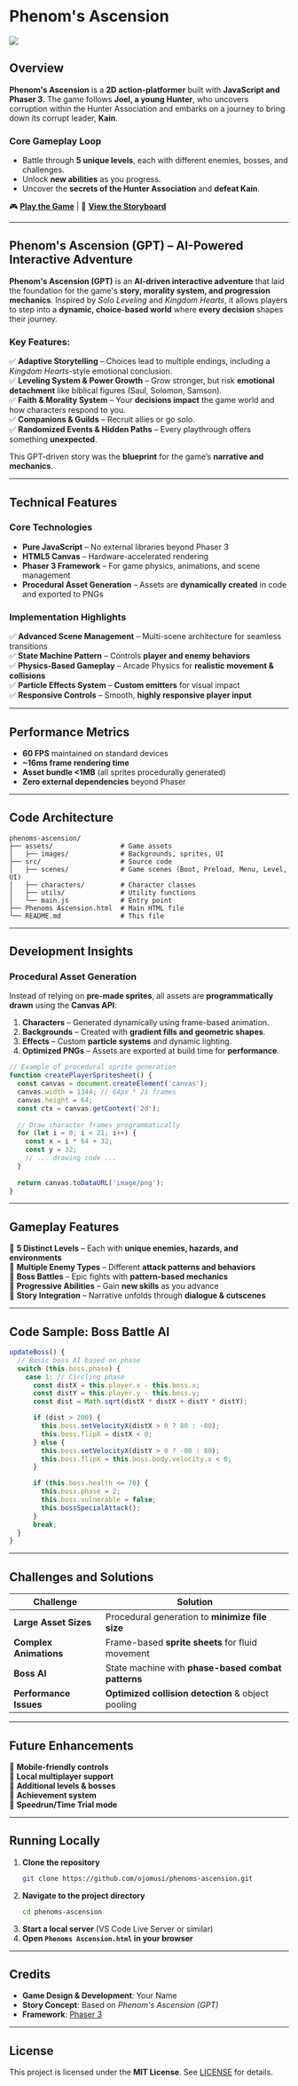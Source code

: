 # **Phenom's Ascension**  

![](https://images.type.ai/img_5vS0YVM5OHpJwlvAHj.png)  

## **Overview**  

**Phenom's Ascension** is a **2D action-platformer** built with **JavaScript and Phaser 3**. The game follows **Joel, a young Hunter**, who uncovers corruption within the Hunter Association and embarks on a journey to bring down its corrupt leader, **Kain**.  

### **Core Gameplay Loop**  
- Battle through **5 unique levels**, each with different enemies, bosses, and challenges.  
- Unlock **new abilities** as you progress.  
- Uncover the **secrets of the Hunter Association** and **defeat Kain**.  

🎮 **[Play the Game](https://ojomusi.github.io/phenoms-ascension)** | 📖 **[View the Storyboard](docs/storyboard.md)**  

---

## **Phenom's Ascension (GPT) – AI-Powered Interactive Adventure**  

**Phenom's Ascension (GPT)** is an **AI-driven interactive adventure** that laid the foundation for the game's **story, morality system, and progression mechanics**. Inspired by *Solo Leveling* and *Kingdom Hearts*, it allows players to step into a **dynamic, choice-based world** where **every decision** shapes their journey.  

### **Key Features:**  
✅ **Adaptive Storytelling** – Choices lead to multiple endings, including a *Kingdom Hearts*-style emotional conclusion.  
✅ **Leveling System & Power Growth** – Grow stronger, but risk **emotional detachment** like biblical figures (Saul, Solomon, Samson).  
✅ **Faith & Morality System** – Your **decisions impact** the game world and how characters respond to you.  
✅ **Companions & Guilds** – Recruit allies or go solo.  
✅ **Randomized Events & Hidden Paths** – Every playthrough offers something **unexpected**.  

This GPT-driven story was the **blueprint** for the game’s **narrative and mechanics**.  

---

## **Technical Features**  

### **Core Technologies**  
- **Pure JavaScript** – No external libraries beyond Phaser 3  
- **HTML5 Canvas** – Hardware-accelerated rendering  
- **Phaser 3 Framework** – For game physics, animations, and scene management  
- **Procedural Asset Generation** – Assets are **dynamically created** in code and exported to PNGs  

### **Implementation Highlights**  
✅ **Advanced Scene Management** – Multi-scene architecture for seamless transitions  
✅ **State Machine Pattern** – Controls **player and enemy behaviors**  
✅ **Physics-Based Gameplay** – Arcade Physics for **realistic movement & collisions**  
✅ **Particle Effects System** – **Custom emitters** for visual impact  
✅ **Responsive Controls** – Smooth, **highly responsive player input**  

---

## **Performance Metrics**  
- **60 FPS** maintained on standard devices  
- **~16ms frame rendering time**  
- **Asset bundle <1MB** (all sprites procedurally generated)  
- **Zero external dependencies** beyond Phaser  

---

## **Code Architecture**  

```
phenoms-ascension/
├── assets/                 # Game assets
│   ├── images/             # Backgrounds, sprites, UI
├── src/                    # Source code
│   ├── scenes/             # Game scenes (Boot, Preload, Menu, Level, UI)
│   ├── characters/         # Character classes
│   ├── utils/              # Utility functions
│   └── main.js             # Entry point
├── Phenoms Ascension.html  # Main HTML file
└── README.md               # This file
```

---

## **Development Insights**  

### **Procedural Asset Generation**  
Instead of relying on **pre-made sprites**, all assets are **programmatically drawn** using the **Canvas API**:  
1. **Characters** – Generated dynamically using frame-based animation.  
2. **Backgrounds** – Created with **gradient fills and geometric shapes**.  
3. **Effects** – Custom **particle systems** and dynamic lighting.  
4. **Optimized PNGs** – Assets are exported at build time for **performance**.  

```javascript
// Example of procedural sprite generation
function createPlayerSpritesheet() {
  const canvas = document.createElement('canvas');
  canvas.width = 1344; // 64px * 21 frames
  canvas.height = 64;
  const ctx = canvas.getContext('2d');
 
  // Draw character frames programmatically
  for (let i = 0; i < 21; i++) {
    const x = i * 64 + 32;
    const y = 32;
    // ... drawing code ...
  }
 
  return canvas.toDataURL('image/png');
}
```

---

## **Gameplay Features**  

🎯 **5 Distinct Levels** – Each with **unique enemies, hazards, and environments**  
🎯 **Multiple Enemy Types** – Different **attack patterns and behaviors**  
🎯 **Boss Battles** – Epic fights with **pattern-based mechanics**  
🎯 **Progressive Abilities** – Gain **new skills** as you advance  
🎯 **Story Integration** – Narrative unfolds through **dialogue & cutscenes**  

---

## **Code Sample: Boss Battle AI**  

```javascript
updateBoss() {
  // Basic boss AI based on phase
  switch (this.boss.phase) {
    case 1: // Circling phase
      const distX = this.player.x - this.boss.x;
      const distY = this.player.y - this.boss.y;
      const dist = Math.sqrt(distX * distX + distY * distY);

      if (dist > 200) {
        this.boss.setVelocityX(distX > 0 ? 80 : -80);
        this.boss.flipX = distX < 0;
      } else {
        this.boss.setVelocityX(distY > 0 ? -80 : 80);
        this.boss.flipX = this.boss.body.velocity.x < 0;
      }

      if (this.boss.health <= 70) {
        this.boss.phase = 2;
        this.boss.vulnerable = false;
        this.bossSpecialAttack();
      }
      break;
  }
}
```

---

## **Challenges and Solutions**  

| **Challenge**         | **Solution**                                                  |
|-----------------------|--------------------------------------------------------------|
| **Large Asset Sizes**  | Procedural generation to **minimize file size**            |
| **Complex Animations** | Frame-based **sprite sheets** for fluid movement           |
| **Boss AI**           | State machine with **phase-based combat patterns**          |
| **Performance Issues** | **Optimized collision detection** & object pooling         |

---

## **Future Enhancements**  

🔹 **Mobile-friendly controls**  
🔹 **Local multiplayer support**  
🔹 **Additional levels & bosses**  
🔹 **Achievement system**  
🔹 **Speedrun/Time Trial mode**  

---

## **Running Locally**  

1. **Clone the repository**  
   ```bash
   git clone https://github.com/ojomusi/phenoms-ascension.git
   ```
2. **Navigate to the project directory**  
   ```bash
   cd phenoms-ascension
   ```
3. **Start a local server** (VS Code Live Server or similar)  
4. **Open `Phenoms Ascension.html` in your browser**  

---

## **Credits**  

- **Game Design & Development**: Your Name  
- **Story Concept**: Based on *Phenom's Ascension (GPT)*  
- **Framework**: [Phaser 3](https://phaser.io/)  

---

## **License**  

This project is licensed under the **MIT License**. See [LICENSE](LICENSE) for details.  
